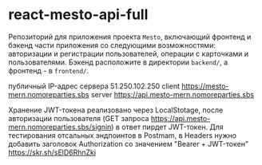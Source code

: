 # react-mesto-api-full
Репозиторий для приложения проекта `Mesto`, включающий фронтенд и бэкенд части приложения со следующими возможностями: авторизации и регистрации пользователей, операции с карточками и пользователями. Бэкенд расположите в директории `backend/`, а фронтенд - в `frontend/`. 
  
 публичный IP-адрес сервера 51.250.102.250
 client https://mesto-mern.nomoreparties.sbs
 server https://api.mesto-mern.nomoreparties.sbs
 
 Хранение JWT-токена реализовано через LocalStotage, после авторизации пользователя (GET запроса https://api.mesto-mern.nomoreparties.sbs/signin) в ответ пирдет JWT-токен.
 Для тестирования отсальных эндпоинтов в Postmam, в Headers нужно добавить заголовок Authorization со значением "Bearer + JWT-токен"
 https://skr.sh/sElD6RhnZki
